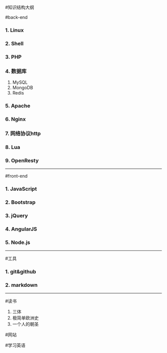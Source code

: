 #知识结构大纲

#back-end

### 1. Linux

### 2. Shell

### 3. PHP

### 4. 数据库

1. MySQL
2. MongoDB
3. Redis

### 5. Apache

### 6. Nginx

### 7. 网络协议http

### 8. Lua

### 9. OpenResty

--------

#front-end

### 1. JavaScript

### 2. Bootstrap

### 3. jQuery

### 4. AngularJS

### 5. Node.js

-------
#工具

### 1. git&github
### 2. markdown


-------

#读书
1.	三体
2.	极简单欧洲史
3.	一个人的朝圣

#网站


#学习英语





